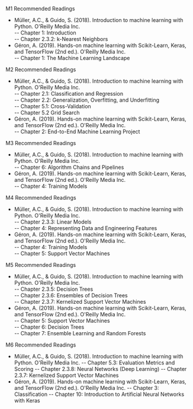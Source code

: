 M1 Recommended Readings
- Müller, A.C., & Guido, S. (2018). Introduction to machine learning with Python. O'Reilly Media Inc.  
-- Chapter 1: Introduction  
-- Chapter 2.3.2: k-Nearest Neighbors  
- Géron, A. (2019). Hands-on machine learning with Scikit-Learn, Keras, and TensorFlow (2nd ed.). O'Reilly Media Inc.  
-- Chapter 1: The Machine Learning Landscape
  
M2 Recommended Readings
- Müller, A.C., & Guido, S. (2018). Introduction to machine learning with Python. O'Reilly Media Inc.  
-- Chapter 2.1: Classification and Regression  
-- Chapter 2.2: Generalization, Overfitting, and Underfitting  
-- Chapter 5.1: Cross-Validation  
-- Chapter 5.2 Grid Search  
- Géron, A. (2019). Hands-on machine learning with Scikit-Learn, Keras, and TensorFlow (2nd ed.). O'Reilly Media Inc.  
-- Chapter 2: End-to-End Machine Learning Project

M3 Recommended Readings
- Müller, A.C., & Guido, S. (2018). Introduction to machine learning with Python. O'Reilly Media Inc.  
-- Chapter 6: Algorithm Chains and Pipelines  
- Géron, A. (2019). Hands-on machine learning with Scikit-Learn, Keras, and TensorFlow (2nd ed.). O'Reilly Media Inc.  
-- Chapter 4: Training Models

M4 Recommended Readings
- Müller, A.C., & Guido, S. (2018). Introduction to machine learning with Python. O'Reilly Media Inc.  
-- Chapter 2.3.3: Linear Models  
-- Chapter 4: Representing Data and Engineering Features  
- Géron, A. (2019). Hands-on machine learning with Scikit-Learn, Keras, and TensorFlow (2nd ed.). O'Reilly Media Inc.  
-- Chapter 4: Training Models  
-- Chapter 5: Support Vector Machines  


M5 Recommended Readings
- Müller, A.C., & Guido, S. (2018). Introduction to machine learning with Python. O'Reilly Media Inc.  
-- Chapter 2.3.5: Decision Trees  
-- Chapter 2.3.6: Ensembles of Decision Trees  
-- Chapter 2.3.7: Kernelized Support Vector Machines  
- Géron, A. (2019). Hands-on machine learning with Scikit-Learn, Keras, and TensorFlow (2nd ed.). O'Reilly Media Inc.  
-- Chapter 5: Support Vector Machines  
-- Chapter 6: Decision Trees  
-- Chapter 7: Ensemble Learning and Random Forests

M6 Recommended Readings
- Müller, A.C., & Guido, S. (2018). Introduction to machine learning with Python. O'Reilly Media Inc.
-- Chapter 5.3: Evaluation Metrics and Scoring
-- Chapter 2.3.8: Neural Networks (Deep Learning)
-- Chapter 2.3.7: Kernelized Support Vector Machines
- Géron, A. (2019). Hands-on machine learning with Scikit-Learn, Keras, and TensorFlow (2nd ed.). O'Reilly Media Inc.
-- Chapter 3: Classification
-- Chapter 10: Introduction to Artificial Neural Networks with Keras
